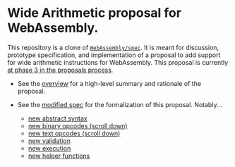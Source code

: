 # Wide Arithmetic proposal for WebAssembly.

This repository is a clone of
[`WebAssembly/spec`](https://github.com/WebAssembly/spec/). It is meant for
discussion, prototype specification, and implementation of a proposal to add
support for wide arithmetic instructions for WebAssembly. This proposal is
currently [at phase 3 in the proposals process][phase].

[phase]: https://github.com/WebAssembly/proposals

* See the [overview](./proposals/wide-arithmetic/Overview.md) for a
  high-level summary and rationale of the proposal.

* See the [modified spec](https://webassembly.github.io/wide-arithmetic/core/)
  for the formalization of this proposal. Notably...
  * [new abstract syntax](https://webassembly.github.io/wide-arithmetic/core/syntax/instructions.html#numeric-instructions)
  * [new binary opcodes (scroll down)](https://webassembly.github.io/wide-arithmetic/core/binary/instructions.html#numeric-instructions)
  * [new text opcodes (scroll down)](https://webassembly.github.io/wide-arithmetic/core/text/instructions.html#numeric-instructions)
  * [new validation](https://webassembly.github.io/wide-arithmetic/core/valid/instructions.html#numeric-instructions)
  * [new execution](https://webassembly.github.io/wide-arithmetic/core/exec/instructions.html#numeric-instructions)
  * [new helper functions](https://webassembly.github.io/wide-arithmetic/core/exec/numerics.html#xref-exec-numerics-op-iconcat-mathrm-iconcat-m-n-i-1-i-2)

